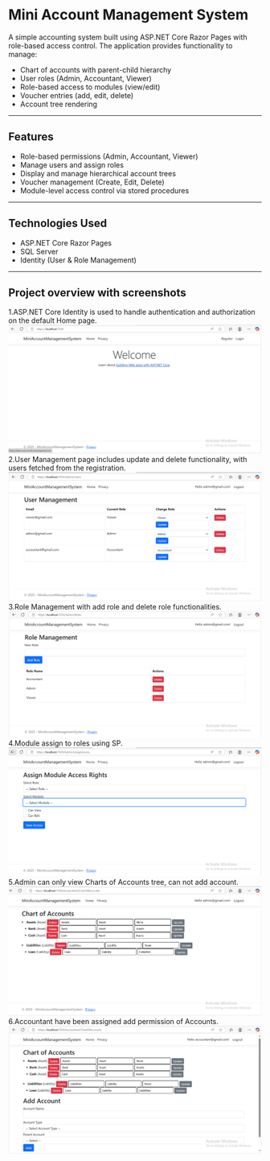 # Mini Account Management System

A simple accounting system built using ASP.NET Core Razor Pages with role-based access control. The application provides functionality to manage:

- Chart of accounts with parent-child hierarchy
- User roles (Admin, Accountant, Viewer)
- Role-based access to modules (view/edit)
- Voucher entries (add, edit, delete)
- Account tree rendering

---

## Features

- Role-based permissions (Admin, Accountant, Viewer)
- Manage users and assign roles
- Display and manage hierarchical account trees
- Voucher management (Create, Edit, Delete)
- Module-level access control via stored procedures

---

## Technologies Used

- ASP.NET Core Razor Pages
- SQL Server
- Identity (User & Role Management)

---

## Project overview with screenshots
1.ASP.NET Core Identity is used to handle authentication and authorization on the default Home page.
![image alt](https://github.com/nusrat463/MiniAccountManagementSystem/blob/main/2.PNG?raw=true)
2.User Management page includes update and delete functionality, with users fetched from the registration.
![image alt](https://github.com/nusrat463/MiniAccountManagementSystem/blob/b116597fd286c39c230af5a5bf048d80ca493605/3.PNG)
3.Role Management with add role and delete role functionalities.
![image alt](https://github.com/nusrat463/MiniAccountManagementSystem/blob/b116597fd286c39c230af5a5bf048d80ca493605/4.PNG)
4.Module assign to roles using SP.
![image alt](https://github.com/nusrat463/MiniAccountManagementSystem/blob/b116597fd286c39c230af5a5bf048d80ca493605/5.PNG)
5.Admin can only view Charts of Accounts tree, can not add account.
![image alt](https://github.com/nusrat463/MiniAccountManagementSystem/blob/b116597fd286c39c230af5a5bf048d80ca493605/6.PNG)
6.Accountant have been assigned add permission of Accounts.
![image alt](https://github.com/nusrat463/MiniAccountManagementSystem/blob/b116597fd286c39c230af5a5bf048d80ca493605/7.PNG)



